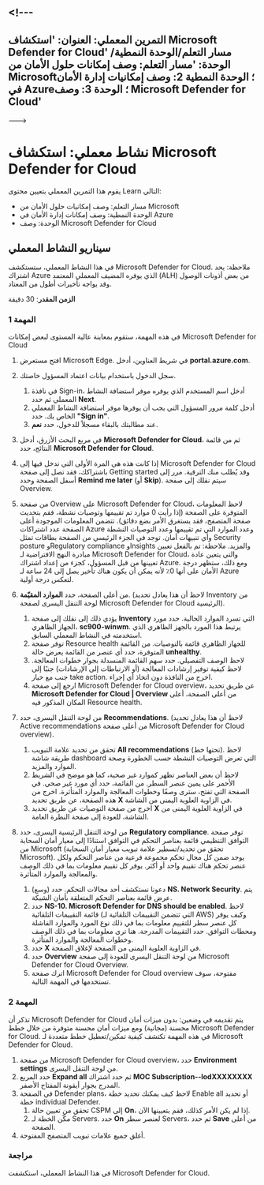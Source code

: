 <a name="---"></a><!---
---
التمرين المعملي: العنوان: 'استكشاف Microsoft Defender for Cloud' مسار التعلم/الوحدة النمطية/الوحدة: 'مسار التعلم: وصف إمكانات حلول الأمان من Microsoft؛ الوحدة النمطية 2: وصف إمكانيات إدارة الأمان في Azure؛ الوحدة 3: وصف Microsoft Defender for Cloud'
---
--->

# <a name="lab-explore-microsoft-defender-for-cloud"></a>نشاط معملي: استكشاف Microsoft Defender for Cloud

يقوم هذا التمرين المعملي بتعيين محتوى Learn التالي:

- مسار التعلم: وصف إمكانيات حلول الأمان من Microsoft
- الوحدة النمطية: وصف إمكانات إدارة الأمان في Azure
- الوحدة: وصف Microsoft Defender for Cloud

## <a name="lab-scenario"></a>سيناريو النشاط المعملي

في هذا النشاط المعملي، ستستكشف Microsoft Defender for Cloud.  ملاحظة: يحد اشتراك Azure الذي يوفره المضيف المعملي المعتمد (ALH) من بعض أذونات الوصول وقد يواجه تأخيرات أطول من المعتاد.

**الزمن المقدر**: 30 دقيقة

### <a name="task-1"></a>المهمة 1

في هذه المهمة، ستقوم بمعاينة عالية المستوى لبعض إمكانات Microsoft Defender for Cloud

1. افتح مستعرض Microsoft Edge. في شريط العناوين، أدخل **portal.azure.com**.
1. سجل الدخول باستخدام بيانات اعتماد المسؤول خاصتك.
    1. في نافذة Sign-in، أدخل اسم المستخدم الذي يوفره موفر استضافة النشاط المعملي ثم حدد **Next**.
    1. أدخل كلمة مرور المسؤول التي يجب أن يوفرها موفر استضافة النشاط المعملي الخاص بك. حدد **"Sign in"**.
    1. عند مطالبتك بالبقاء مسجلاً للدخول، حدد **نعم**.

1. في مربع البحث الأزرق، أدخل **Microsoft Defender for Cloud**، ثم من قائمة النتائج، حدد **Microsoft Defender for Cloud**.

1. إذا كانت هذه هي المرة الأولى التي تدخل فيها إلى Microsoft Defender for Cloud باشتراكك، فقد تصل إلى صفحة Getting started وقد يُطلب منك الترقية.  مرر إلى أسفل الصفحة وحدد **Remind me later** (أو **Skip**).  سيتم نقلك إلى صفحة Overview.

1. من صفحة Overview على Microsoft Defender for Cloud، لاحظ المعلومات المتوفرة على الصفحة (إذا رأيت 0 موارد تم تقييمها وتوصيات نشطة، فقم بتحديث صفحة المتصفح، فقد يستغرق الأمر بضع دقائق).  تتضمن المعلومات الموجودة أعلى الصفحة عدد اشتراكات Azure وعدد الموارد التي تم تقييمها وعدد التوصيات النشطة وأي تنبيهات أمان.  توجد في الجزء الرئيسي من الصفحة بطاقات تمثل Security posture وRegulatory compliance وInsights والمزيد.  ملاحظة: تم بالفعل تعيين مبادرة النهج الافتراضية لـ Microsoft Defender for Cloud، والتي يتعين عادة تعيينها من قبل المسؤول، كجزء من إعداد اشتراك Azure. ومع ذلك، ستظهر درجة الأمان على أنها 0٪ لأنه يمكن أن يكون هناك تأخير يصل إلى 24 ساعة لـ Azure لتعكس درجة أولية.

1. من أعلى الصفحة، حدد **الموارد المقيّمة**.  (لاحظ أن هذا يعادل تحديد Inventory من لوحة التنقل اليسرى لصفحة Microsoft Defender for Cloud الرئيسية).
    1. يؤدي ذلك إلى نقلك إلى صفحة **Inventory** التي تسرد الموارد الحالية. حدد مورد الجهاز الظاهري، **sc900-winwm**. يرتبط هذا المورد بالجهز الظاهري الذي استخدمته في النشاط المعملي السابق.
    1. توفر صفحة Resource health للجهاز الظاهري قائمة بالتوصيات.  من القائمة المتوفرة، حدد أي عنصر من القائمة يعرض حالة **unhealthy**.
    1. لاحظ الوصف التفصيلي.  حدد سهم القائمة المنسدلة بجوار خطوات المعالجة. لاحظ كيفية توفير إرشادات المعالجة (أو الارتباطات إلى الإرشادات) جنبًا إلى جنب مع خيار take action.  اخرج من النافذة دون اتخاذ أي إجراء.
    1. ارجع إلى صفحة Microsoft Defender for Cloud overview، عن طريق تحديد **Microsoft Defender for Cloud | Overview** من أعلى الصفحة، أعلى المكان المذكور فيه Resource health.

1. من لوحة التنقل اليسرى، حدد **Recommendations**.  (لاحظ أن هذا يعادل تحديد Active recommendations من أعلى صفحة Microsoft Defender for Cloud overview).
    1. تحقق من تحديد علامة التبويب **All recommendations** (تحتها خط).  لاحظ طريقة شاشة dashboard التي تعرض التوصيات النشطة حسب الخطورة وصحة الموارد والمزيد.
    1. لاحظ أن بعض العناصر تظهر كموارد غير صحية، كما هو موضح في الشريط الأحمر على يمين عنصر السطر.  من القائمة، حدد أي مورد غير صحي.  في الصفحة التي تفتح، سترى وصفًا وخطوات المعالجة والموارد المتأثرة. اخرج من هذه الصفحة، عن طريق تحديد **X** في الزاوية العلوية اليمنى من الشاشة.
    1. اخرج من صفحة التوصيات عن طريق تحديد **X** في الزاوية العلوية اليمنى من الشاشة، للعودة إلى صفحة النظرة العامة.

1. من لوحة التنقل الرئيسية اليسرى، حدد **Regulatory compliance**. توفر صفحة التوافق التنظيمي قائمة بعناصر التحكم في التوافق استنادًا إلى معيار أمان السحابة من Microsoft (تحقق من تحديد/تسطير علامة تبويب معيار أمان السحابة Microsoft). يوجد ضمن كل مجال تحكم مجموعة فرعية من عناصر التحكم ولكل عنصر تحكم هناك تقييم واحد أو أكثر. يوفر كل تقييم معلومات بما في ذلك الوصف والمعالجة والموارد المتأثرة.
    1. دعونا نستكشف أحد مجالات التحكم. حدد (وسع) **NS. Network Security**. يتم عرض قائمة بعناصر التحكم المتعلقة بأمان الشبكة.
    1. حدد **NS-10. Microsoft Defender for DNS should be enabled**. لاحظ قائمة التقييمات التلقائية (التي تتضمن التقييمات التلقائية لـ AWS) وكيف يوفر كل عنصر سطر للتقييم معلومات بما في ذلك نوع المورد والموارد الفاشلة ومحطات التوافق. حدد التقييمات المدرجة.  هنا ترى معلومات بما في ذلك الوصف وخطوات المعالجة والموارد المتأثرة.
    1. حدد **X** في الزاوية العلوية اليمنى من الصفحة لإغلاق الصفحة.
    1. حدد **Overview** من لوحة التنقل اليسرى للعودة إلى صفحة Microsoft Defender for Cloud Overview.
    1. اترك صفحة Microsoft Defender for Cloud overview مفتوحة، سوف تستخدمها في المهمة التالية.

### <a name="task-2"></a>المهمة 2

تذكر أن Microsoft Defender for Cloud يتم تقديمه في وضعين: بدون ميزات أمان محسنة (مجانية) ومع ميزات أمان محسنة متوفرة من خلال خطط Microsoft Defender for Cloud. في هذه المهمة تكتشف كيفية تمكين/تعطيل خطط متعددة لـ Microsoft Defender for Cloud.

1. من صفحة Microsoft Defender for Cloud overview، حدد **Environment settings** من لوحة التنقل اليسرى.
1. حدد المربع **Expand all** ثم حدد اشتراك **MOC Subscription--lodXXXXXXXX** المدرج بجوار أيقونة المفتاح الأصفر.
1. في الصفحة Defender plans، لاحظ كيف يمكنك تحديد خطة Enable all أو تحديد خطة individual Defender. 
    1. تحقق من تعيين حالة CSPM إلى **On**، إذا لم يكن الأمر كذلك، فقم بتعيينها الآن.  
    1. مكّن الخطة لـ Servers.  حدد **On** لعنصر سطر Servers، ثم حدد **Save** من أعلى الصفحة.
1. أغلق جميع علامات تبويب المتصفح المفتوحة.

### <a name="review"></a>مراجعة

في هذا النشاط المعملي، استكشفت Microsoft Defender for Cloud.
